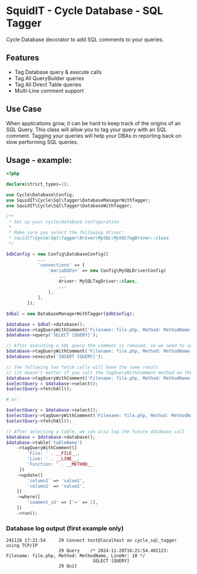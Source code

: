 # SquidIT - Cycle Database - SQL Tagger

Cycle Database decorator to add SQL comments to your queries.

## Features
* Tag Database query & execute calls
* Tag All QueryBuilder queries
* Tag All Direct Table queries 
* Multi-Line comment support

## Use Case
When applications grow, it can be hard to keep track of the origins of an SQL Query.
This class will allow you to tag your query with an SQL comment.
Tagging your queries will help your DBAs in reporting back on slow performing SQL queries.

## Usage - example:

```php
<?php

declare(strict_types=1);

use Cycle\Database\Config;
use SquidIT\Cycle\Sql\Tagger\DatabaseManagerWithTagger;
use SquidIT\Cycle\Sql\Tagger\DatabaseWithTagger;

/**
 * Set up your cycle/database configuration
 * 
 * Make sure you select the following driver: 
 * SquidIT\Cycle\Sql\Tagger\Driver\MySQL\MySQLTagDriver::class
 */

$dbConfig = new Config\DatabaseConfig([
            ...
            'connections' => [
                'mariaDbDsn' => new Config\MySQLDriverConfig(
                    ...
                    driver: MySQLTagDriver::class,
                    ...
                ),
            ],
        ]);

$dbal = new DatabaseManagerWithTagger($dbConfig);

$database = $dbal->database();
$database->tagQueryWithComment('Filename: file.php, Method: MethodName, LineNr: 10');
$database->query('SELECT [QUERY]');

// After executing a SQL query the comment is removed, so we need to set a new comment for a new query
$database->tagQueryWithComment('Filename: file.php, Method: MethodName, LineNr: 10');
$database->execute('INSERT [QUERY]');

// the following two fetch calls will have the same result
// (it doesn't matter if you call the tagQueryWithComment method on the database or the query builder
$database->tagQueryWithComment('Filename: file.php, Method: MethodName, LineNr: 10');
$selectQuery = $database->select();
$selectQuery->fetchAll();

# or:

$selectQuery = $database->select();
$selectQuery->tagQueryWithComment('Filename: file.php, Method: MethodName, LineNr: 10');
$selectQuery->fetchAll();

// After selecting a table, we can also tag the future database call
$database = $database->database();
$database->table('tableName')
    ->tagQueryWithComment([
        'File: ' . __FILE__,
        'Line: ' . __LINE__,
        'Function: ' . __METHOD__
     ])
    ->update([
        'column1' => 'value1',
        'column2' => 'value2',
    ])
    ->where([
        'comment_id' => ['=' => 1],
    ])
    ->run();
```

### Database log output (first example only)
```
241128 17:21:54     29 Connect test@localhost on cycle_sql_tagger using TCP/IP
                    29 Query    /* 2024-11-28T16:21:54.401123: Filename: file.php, Method: MethodName, LineNr: 10 */
                                 SELECT [QUERY]
                    29 Quit	
```

